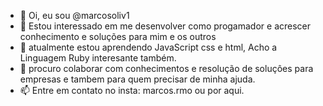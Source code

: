- 👋 Oi, eu sou @marcosoliv1
- 👀 Estou interessado em me  desenvolver como progamador  e acrescer conhecimento e soluções para mim e os outros
- 🌱 atualmente estou aprendendo JavaScript  css e html, Acho a Linguagem Ruby interesante também.
- 💞️ procuro colaborar com conhecimentos e resolução de soluçôes para empresas e tambem para quem precisar de minha ajuda.
- 📫  Entre em contato no insta: marcos.rmo ou por aqui.
<!---
marcosoliv1/marcosoliv1 is a ✨ special ✨ repository because its `README.md` (this file) appears on your GitHub profile.
You can click the Preview link to take a look at your changes.
--->

